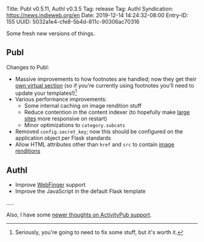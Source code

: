 Title: Publ v0.5.11, Authl v0.3.5
Tag: release
Tag: Authl
Syndication: https://news.indieweb.org/en
Date: 2019-12-14 14:24:32-08:00
Entry-ID: 155
UUID: 5032a1e4-cfe8-5b4d-811c-90306ac70316

Some fresh new versions of things.

## Publ

Changes to Publ:

* Massive improvements to how footnotes are handled; now they get their [own virtual section](115#footnotes) (so if you're currently using footnotes you'll need to update your templates!)[^footnotes]
* Various performance improvements:
    * Some internal caching on image rendition stuff
    * Reduce contention in the content indexer (to hopefully make [large sites](https://beesbuzz.biz/) more responsive on restart)
    * Minor optimizations to `category.subcats`
* Removed `config.secret_key`; now this should be configured on the application object per Flask standards
* Allow HTML attributes other than `href` and `src` to contain [image renditions](322#rendition-attrs)

[^footnotes]: Seriously, you're going to need to fix some stuff, but it's worth it.

## Authl

* Improve [WebFinger](https://webfinger.net/) support
* Improve the JavaScript in the default Flask template

.....

Also, I have some [newer thoughts on ActivityPub support](https://beesbuzz.biz/blog/4379-Im-warming-up-to-ActivityPub).
